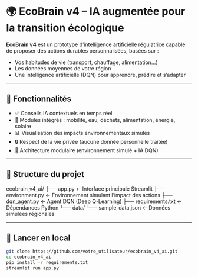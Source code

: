 # 🌍 EcoBrain v4 – IA augmentée pour la transition écologique

**EcoBrain v4** est un prototype d’intelligence artificielle régulatrice capable de proposer des actions durables personnalisées, basées sur :

- Vos habitudes de vie (transport, chauffage, alimentation…)
- Les données moyennes de votre région
- Une intelligence artificielle (DQN) pour apprendre, prédire et s’adapter

---

## 🧠 Fonctionnalités

- ✅ Conseils IA contextuels en temps réel
- 🌱 Modules intégrés : mobilité, eau, déchets, alimentation, énergie, solaire
- 📊 Visualisation des impacts environnementaux simulés
- 🔒 Respect de la vie privée (aucune donnée personnelle traitée)
- 🧩 Architecture modulaire (environnement simulé + IA DQN)

---

## 📁 Structure du projet

ecobrain_v4_ai/ ├── app.py ← Interface principale Streamlit ├── environment.py ← Environnement simulant l’impact des actions ├── dqn_agent.py ← Agent DQN (Deep Q-Learning) ├── requirements.txt ← Dépendances Python └── data/ └── sample_data.json ← Données simulées régionales


---

## 🚀 Lancer en local

```bash
git clone https://github.com/votre_utilisateur/ecobrain_v4_ai.git
cd ecobrain_v4_ai
pip install -r requirements.txt
streamlit run app.py
